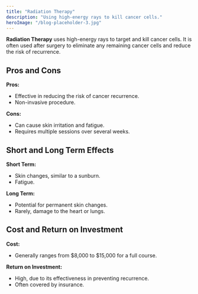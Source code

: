 ```yaml
---
title: "Radiation Therapy"
description: "Using high-energy rays to kill cancer cells."
heroImage: "/blog-placeholder-3.jpg"
---
```


**Radiation Therapy** uses high-energy rays to target and kill cancer cells. It is often used after surgery to eliminate any remaining cancer cells and reduce the risk of recurrence.

## Pros and Cons

**Pros:**

- Effective in reducing the risk of cancer recurrence.
- Non-invasive procedure.

**Cons:**

- Can cause skin irritation and fatigue.
- Requires multiple sessions over several weeks.

## Short and Long Term Effects

**Short Term:**

- Skin changes, similar to a sunburn.
- Fatigue.

**Long Term:**

- Potential for permanent skin changes.
- Rarely, damage to the heart or lungs.

## Cost and Return on Investment

**Cost:**

- Generally ranges from $8,000 to $15,000 for a full course.

**Return on Investment:**

- High, due to its effectiveness in preventing recurrence.
- Often covered by insurance.

